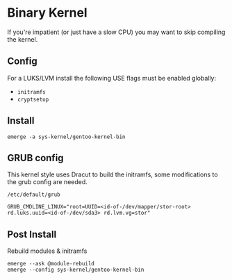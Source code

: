 # Binary Kernel

If you're impatient (or just have a slow CPU) you may want to skip compiling the kernel. 

## Config

For a LUKS/LVM install the following USE flags must be enabled globally: 

* `initramfs`
* `cryptsetup`

## Install

    emerge -a sys-kernel/gentoo-kernel-bin 

## GRUB config

This kernel style uses Dracut to build the initramfs, some modifications to the grub config are needed. 

`/etc/default/grub`

```
GRUB_CMDLINE_LINUX="root=UUID=<id-of-/dev/mapper/stor-root> rd.luks.uuid=<id-of-/dev/sda3> rd.lvm.vg=stor"
```

## Post Install

Rebuild modules & initramfs

    emerge --ask @module-rebuild
    emerge --config sys-kernel/gentoo-kernel-bin

